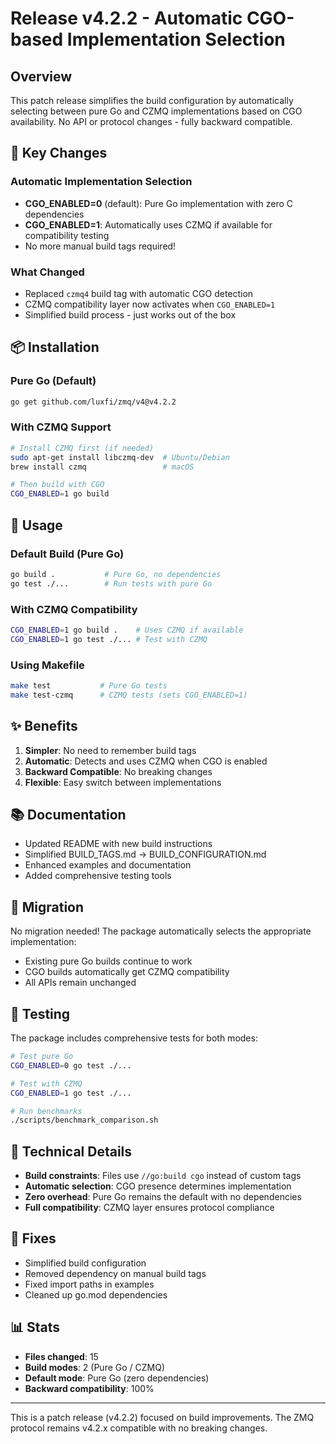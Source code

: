 # Release v4.2.2 - Automatic CGO-based Implementation Selection

## Overview

This patch release simplifies the build configuration by automatically selecting between pure Go and CZMQ implementations based on CGO availability. No API or protocol changes - fully backward compatible.

## 🎯 Key Changes

### Automatic Implementation Selection
- **CGO_ENABLED=0** (default): Pure Go implementation with zero C dependencies
- **CGO_ENABLED=1**: Automatically uses CZMQ if available for compatibility testing
- No more manual build tags required!

### What Changed
- Replaced `czmq4` build tag with automatic CGO detection
- CZMQ compatibility layer now activates when `CGO_ENABLED=1`
- Simplified build process - just works out of the box

## 📦 Installation

### Pure Go (Default)
```bash
go get github.com/luxfi/zmq/v4@v4.2.2
```

### With CZMQ Support
```bash
# Install CZMQ first (if needed)
sudo apt-get install libczmq-dev  # Ubuntu/Debian
brew install czmq                 # macOS

# Then build with CGO
CGO_ENABLED=1 go build
```

## 🔧 Usage

### Default Build (Pure Go)
```bash
go build .           # Pure Go, no dependencies
go test ./...        # Run tests with pure Go
```

### With CZMQ Compatibility
```bash
CGO_ENABLED=1 go build .    # Uses CZMQ if available
CGO_ENABLED=1 go test ./... # Test with CZMQ
```

### Using Makefile
```bash
make test           # Pure Go tests
make test-czmq      # CZMQ tests (sets CGO_ENABLED=1)
```

## ✨ Benefits

1. **Simpler**: No need to remember build tags
2. **Automatic**: Detects and uses CZMQ when CGO is enabled
3. **Backward Compatible**: No breaking changes
4. **Flexible**: Easy switch between implementations

## 📚 Documentation

- Updated README with new build instructions
- Simplified BUILD_TAGS.md → BUILD_CONFIGURATION.md
- Enhanced examples and documentation
- Added comprehensive testing tools

## 🔄 Migration

No migration needed! The package automatically selects the appropriate implementation:
- Existing pure Go builds continue to work
- CGO builds automatically get CZMQ compatibility
- All APIs remain unchanged

## 🧪 Testing

The package includes comprehensive tests for both modes:
```bash
# Test pure Go
CGO_ENABLED=0 go test ./...

# Test with CZMQ
CGO_ENABLED=1 go test ./...

# Run benchmarks
./scripts/benchmark_comparison.sh
```

## 📝 Technical Details

- **Build constraints**: Files use `//go:build cgo` instead of custom tags
- **Automatic selection**: CGO presence determines implementation
- **Zero overhead**: Pure Go remains the default with no dependencies
- **Full compatibility**: CZMQ layer ensures protocol compliance

## 🐛 Fixes

- Simplified build configuration
- Removed dependency on manual build tags
- Fixed import paths in examples
- Cleaned up go.mod dependencies

## 📊 Stats

- **Files changed**: 15
- **Build modes**: 2 (Pure Go / CZMQ)
- **Default mode**: Pure Go (zero dependencies)
- **Backward compatibility**: 100%

---

This is a patch release (v4.2.2) focused on build improvements. The ZMQ protocol remains v4.2.x compatible with no breaking changes.